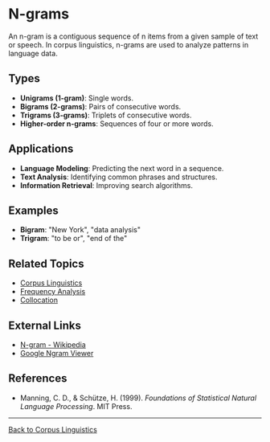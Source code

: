 # N-grams

An n-gram is a contiguous sequence of n items from a given sample of text or speech. In corpus linguistics, n-grams are used to analyze patterns in language data.

## Types

- **Unigrams (1-gram)**: Single words.
- **Bigrams (2-grams)**: Pairs of consecutive words.
- **Trigrams (3-grams)**: Triplets of consecutive words.
- **Higher-order n-grams**: Sequences of four or more words.

## Applications

- **Language Modeling**: Predicting the next word in a sequence.
- **Text Analysis**: Identifying common phrases and structures.
- **Information Retrieval**: Improving search algorithms.

## Examples

- **Bigram**: "New York", "data analysis"
- **Trigram**: "to be or", "end of the"

## Related Topics

- [Corpus Linguistics](Corpus-Linguistics.md)
- [Frequency Analysis](Frequency-Analysis.md)
- [Collocation](Collocation.md)

## External Links

- [N-gram - Wikipedia](https://en.wikipedia.org/wiki/N-gram)
- [Google Ngram Viewer](https://books.google.com/ngrams)

## References

- Manning, C. D., & Schütze, H. (1999). *Foundations of Statistical Natural Language Processing*. MIT Press.

---

[Back to Corpus Linguistics](README.md)
